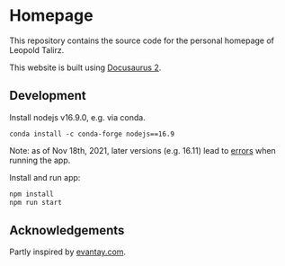 # Homepage

This repository contains the source code for the personal homepage of Leopold Talirz.

This website is built using [Docusaurus 2](https://docusaurus.io/).

## Development

Install nodejs v16.9.0, e.g. via conda.
```
conda install -c conda-forge nodejs==16.9
```
Note: as of Nov 18th, 2021, later versions (e.g. 16.11) lead to [errors](https://github.com/webpack/webpack/issues/14532) when running the app.

Install and run app:
```bash
npm install
npm run start
```

## Acknowledgements

Partly inspired by [evantay.com](https://evantay.com/).
